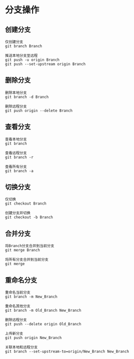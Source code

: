 # 分支操作

## 创建分支

    仅创建分支
    git branch Branch

    推送本地分支至远程
    git push -u origin Branch
    git push --set-upstream origin Branch

## 删除分支

    删除本地分支
    git branch -d Branch

    删除远程分支
    git push origin --delete Branch

## 查看分支

    查看本地分支
    git branch

    查看远程分支
    git branch -r

    查看所有分支
    git branch -a

## 切换分支

    仅切换
    git checkout Branch

    创建分支并切换
    git checkout -b Branch

## 合并分支

    将Branch分支合并到当前分支
    git merge Branch

    将所有分支合并到当前分支
    git merge

## 重命名分支

    重命名当前分支
    git branch -m New_Branch

    重命名其他分支
    git branch -m Old_Branch New_Branch

    删除远程分支
    git push --delete origin Old_Branch

    上传新分支
    git push origin New_Branch

    关联本地和远程分支
    git branch --set-upstream-to=origin/New_Branch New_Branch
